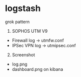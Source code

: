 # logstash
grok pattern

1. SOPHOS UTM V9
- Firewall log -> utmfw.conf
- IPSec VPN log -> utmipsec.conf

2. Screenshot
- log.png
- dashboard.png on kibana
